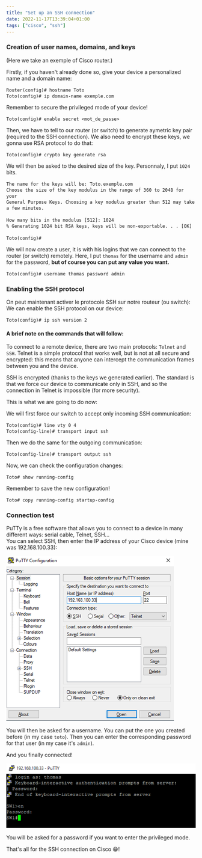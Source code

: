 ```yaml
---
title: "Set up an SSH connection"
date: 2022-11-17T13:39:04+01:00
tags: ["cisco", "ssh"]
---
```


### Creation of user names, domains, and keys ###

(Here we take an exemple of Cisco router.)

Firstly, if you haven't already done so, give your device a personalized name and a domain name:

```
Router(config)# hostname Toto
Toto(config)# ip domain-name exemple.com

```
Remember to secure the privileged mode of your device! 

```
Toto(config)# enable secret <mot_de_passe>

```

Then, we have to tell to our router (or switch) to generate aymetric key pair (required to the SSH connection).
We also need to encrypt these keys, we gonna use RSA protocol to do that: 

```
Toto(config)# crypto key generate rsa
```

We will then be asked to the desired size of the key. Personnaly, I put `1024` bits.

```
The name for the keys will be: Toto.exemple.com
Choose the size of the key modulus in the range of 360 to 2048 for your
General Purpose Keys. Choosing a key modulus greater than 512 may take a few minutes.

How many bits in the modulus [512]: 1024
% Generating 1024 bit RSA keys, keys will be non-exportable. . . [OK]

Toto(config)# 

```

We will now create a user, it is with his logins that we can connect to the router (or switch) remotely. 
Here, I put `thomas` for the username and `admin` for the password, **but of course you can put any value you want.**

```
Toto(config)# username thomas password admin

```
### Enabling the SSH protocol ###

On peut maintenant activer le protocole SSH sur notre routeur (ou switch):
We can enable the SSH protocol on our device: 

```
Toto(config)# ip ssh version 2
```

#### A brief note on the commands that will follow: ####

To connect to a remote device, there are two main protocols: `Telnet` and `SSH`. Telnet is a simple protocol that works well, but is not at all secure and encrypted: this means that anyone can intercept the communication frames between you and the device.    

SSH is encrypted (thanks to the keys we generated earlier). The standard is that we force our device to communicate only in SSH, and so the connection in Telnet is impossible (for more security).

This is what we are going to do now: 

We will first force our switch to accept only incoming SSH communication: 

```
Toto(config)# line vty 0 4
Toto(config-line)# transport input ssh

```
Then we do the same for the outgoing communication:
```
Toto(config-line)# transport output ssh
```
Now, we can check the configuration changes: 
```
Toto# show running-config

```
Remember to save the new configuration!

```
Toto# copy running-config startup-config 

```
### Connection test ###
PuTTy is a free software that allows you to connect to a device in many different ways: serial cable, Telnet, SSH...    
You can select SSH, then enter the IP address of your Cisco device (mine was 192.168.100.33):

![putty](/images/putty.PNG)

You will then be asked for a username. You can put the one you created before (in my case `toto`).
Then you can enter the corresponding password for that user (in my case it's `admin`).    

And you finally connected! 

![ssh](/images/ssh.PNG)

You will be asked for a password if you want to enter the privileged mode. 

That's all for the SSH connection on Cisco 😁! 